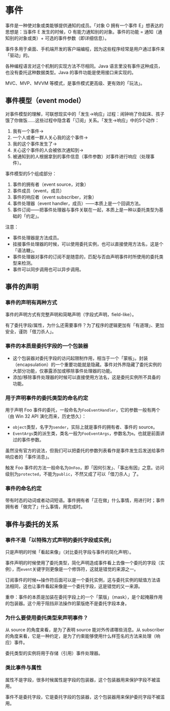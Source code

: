 # 事件

事件是一种使对象或类能够提供通知的成员。「对象 O 拥有一个事件 E」想表达的思想是：当事件 E 发生的时候，O 有能力通知别的对象。事件的功能 = 通知（通知别的对象或类）+ 可选的事件参数（即详细信息）。

事件多用于桌面、手机端开发的客户端编程，因为这些程序经常是用户通过事件来「驱动」的。

各种编程语言对这个机制的实现方法不尽相同。Java 语言里没有事件这种成员，也没有委托这种数据类型。Java 的事件功能是使用接口来实现的。

MVC、MVP、MVVM 等模式，是事件模式更高级、更有效的「玩法」。

## 事件模型（event model）

对事件模型的理解，可联想现实中的「发生→响应」过程：闹钟响了你起床、孩子饿了你做饭……这些过程中隐含着「订阅」关系。「发生→响应」中的5个动作：

1. 我有一个事件→
2. 一个人或者一群人关心我的这个事件→
3. 我的这个事件发生了→
4. 关心这个事件的人会被依次通知到→
5. 被通知到的人根据拿到的事件信息（事件参数）对事件进行响应（处理事件）。

事件模型的5个组成部分：

1. 事件的拥有者（event source，对象）
2. 事件成员（event，成员）
3. 事件的响应者（event subscriber，对象）
4. 事件处理器（event handler，成员）——本质上是一个回调方法。
5. 事件订阅——把事件处理器与事件关联在一起，本质上是一种以委托类型为基础的「约定」。

注意：

- 事件处理器是方法成员。
- 挂接事件处理器的时候，可以使用委托实例，也可以直接使用方法名，这是个「语法糖」。
- 事件处理器对事件的订阅不是随意的，匹配与否由声明事件时所使用的委托类型来检测。
- 事件可以同步调用也可以异步调用。

## 事件的声明

### 事件的声明有两种方式

事件的声明方式有完整声明和简略声明（字段式声明，field-like）。


有了委托字段/属性，为什么还需要事件？为了程序的逻辑更加有「有道理」、更加安全，谨防「借刀杀人」。

### 事件的本质是委托字段的一个包装器

- 这个包装器对委托字段的访问起限制作用，相当于一个「蒙板」。封装（encapsulation）的一个重要功能就是隐藏。事件对外界隐藏了委托实例的大部分功能，仅暴露添加或移除事件处理器的功能。
- 添加/移除事件处理器的时候可以直接使用方法名，这是委托实例所不具备的功能。

### 用于声明事件的委托类型的命名约定

用于声明 Foo 事件的委托，一般命名为`FooEventHandler`，它的参数一般有两个（由 Win 32 API 演化而来，历史悠久）：

- `object`类型，名字为`sender`，实际上就是事件的拥有者、事件的 source。
- `EventArgs`类的派生类，类名一般为`FooEventArgs`，参数名为`e`。也就是前面讲过的事件参数。

虽然没有官方的说法，但我们可以把委托的参数列表看作是事件发生后发送给事件响应者的「事件消息」。

触发 Foo 事件的方法一般命名为`OnFoo`，即「因何引发」、「事出有因」之意。访问级别为`protected`，不能为`public`，不然又成了可以「借刀杀人」了。

### 事件的命名约定

带有时态的动词或者动词短语。事件拥有者「正在做」什么事情，用进行时；事件拥有者「做完了」什么事情，用完成时。

## 事件与委托的关系

### 事件不是「以特殊方式声明的委托字段或实例」

只是声明的时候「看起来像」（对比委托字段与事件的简化声明）。

事件声明的时候使用了委托类型，简化声明造成事件看上去像一个委托的字段（实例），而`event`关键字则更像是一个修饰符，这就是错觉的来源之一。

订阅事件的时候`+=`操作符后面可以是一个委托实例，这与委托实例的赋值方法语法相同，这也让事件看起来像是一个委托字段，这是错觉的又一来源。

重申：事件的本质是加装在委托字段上的一个「蒙版」（mask），是个起掩蔽作用的包装器。这个用于阻挡非法操作的蒙版绝不是委托字段本身。

### 为什么要使用委托类型来声明事件？

从 source 的角度来看，是为了表明 source 能对外传递哪些消息。从 subscriber 的角度来看，它是一种约定，是为了约束能够使用什么样签名的方法来处理（响应）事件。

委托类型的实例将用于存储（引用）事件处理器。

### 类比事件与属性

属性不是字段，很多时候属性是字段的包装器，这个包装器用来保护字段不被滥用。

事件不是委托字段，它是委托字段的包装器，这个包装器用来保护委托字段不被滥用。



